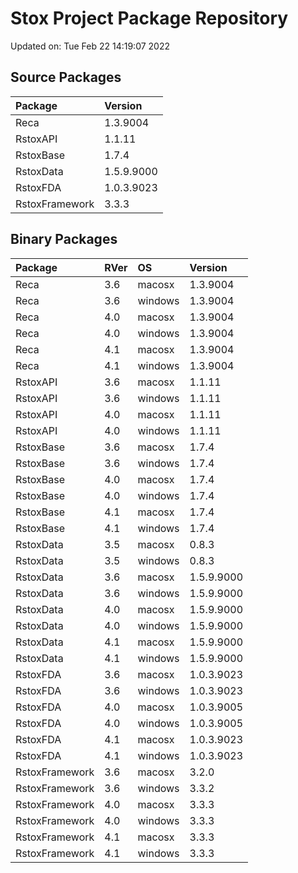 # Stox Project Package Repository


Updated on: Tue Feb 22 14:19:07 2022
## Source Packages

|Package        |Version    |
|:--------------|:----------|
|Reca           |1.3.9004   |
|RstoxAPI       |1.1.11     |
|RstoxBase      |1.7.4      |
|RstoxData      |1.5.9.9000 |
|RstoxFDA       |1.0.3.9023 |
|RstoxFramework |3.3.3      |

## Binary Packages

|Package        |RVer |OS      |Version    |
|:--------------|:----|:-------|:----------|
|Reca           |3.6  |macosx  |1.3.9004   |
|Reca           |3.6  |windows |1.3.9004   |
|Reca           |4.0  |macosx  |1.3.9004   |
|Reca           |4.0  |windows |1.3.9004   |
|Reca           |4.1  |macosx  |1.3.9004   |
|Reca           |4.1  |windows |1.3.9004   |
|RstoxAPI       |3.6  |macosx  |1.1.11     |
|RstoxAPI       |3.6  |windows |1.1.11     |
|RstoxAPI       |4.0  |macosx  |1.1.11     |
|RstoxAPI       |4.0  |windows |1.1.11     |
|RstoxBase      |3.6  |macosx  |1.7.4      |
|RstoxBase      |3.6  |windows |1.7.4      |
|RstoxBase      |4.0  |macosx  |1.7.4      |
|RstoxBase      |4.0  |windows |1.7.4      |
|RstoxBase      |4.1  |macosx  |1.7.4      |
|RstoxBase      |4.1  |windows |1.7.4      |
|RstoxData      |3.5  |macosx  |0.8.3      |
|RstoxData      |3.5  |windows |0.8.3      |
|RstoxData      |3.6  |macosx  |1.5.9.9000 |
|RstoxData      |3.6  |windows |1.5.9.9000 |
|RstoxData      |4.0  |macosx  |1.5.9.9000 |
|RstoxData      |4.0  |windows |1.5.9.9000 |
|RstoxData      |4.1  |macosx  |1.5.9.9000 |
|RstoxData      |4.1  |windows |1.5.9.9000 |
|RstoxFDA       |3.6  |macosx  |1.0.3.9023 |
|RstoxFDA       |3.6  |windows |1.0.3.9023 |
|RstoxFDA       |4.0  |macosx  |1.0.3.9005 |
|RstoxFDA       |4.0  |windows |1.0.3.9005 |
|RstoxFDA       |4.1  |macosx  |1.0.3.9023 |
|RstoxFDA       |4.1  |windows |1.0.3.9023 |
|RstoxFramework |3.6  |macosx  |3.2.0      |
|RstoxFramework |3.6  |windows |3.3.2      |
|RstoxFramework |4.0  |macosx  |3.3.3      |
|RstoxFramework |4.0  |windows |3.3.3      |
|RstoxFramework |4.1  |macosx  |3.3.3      |
|RstoxFramework |4.1  |windows |3.3.3      |
